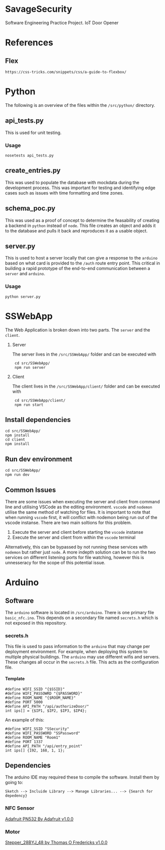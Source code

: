 # SavageSecurity

Software Engineering Practice Project.
IoT Door Opener
# References

## Flex

	https://css-tricks.com/snippets/css/a-guide-to-flexbox/


# Python

The following is an overview of the files within the `/src/python/` directory.
## api_tests.py

This is used for unit testing.

### Usage

	nosetests api_tests.py

## create_entries.py

This was used to populate the database with mockdata during the development process. This was important for testing and identifying edge cases such as issues with time formatting and time zones.

## schema_poc.py

This was used as a proof of concept to determine the feasability of creating a backend in `python` instead of `node`. This file creates an object and adds it to the database and pulls it back and reproduces it as a usable object.

## server.py

This is used to host a server locally that can give a response to the `arduino` based on what card is provided to the `/auth` route entry point. This critical in building a rapid prototype of the end-to-end communication between a `server` and `arduino`.

### Usage

	python server.py

# SSWebApp

The Web Application is broken down into two parts. The `server` and the `client`.

1. Server

	The server lives in the `/src/SSWebApp/` folder and can be executed with 
		
		cd src/SSWebApp/
		npm run server

2. Client

	The client lives in the `/src/SSWebApp/client/` folder and can be executed with 
	
		cd src/SSWebApp/client/
		npm run start
	
## Install dependencies

	
	cd src/SSWebApp/
	npm install
	cd client
	npm install
	


## Run dev environment

	cd src/SSWebApp/
	npm run dev

## Common Issues

There are some issues when executing the server and client from command line and utilising VSCode as the editing environment. `vscode` and `nodemon` utilise the same method of watching for files. It is important to note that when running `vscode` first, it will conflict with nodemon being run out of the vscode instanse. There are two main soltions for this problem.

1. Execute the server and client before starting the `vscode` instanse
2. Execute the server and client from within the `vscode` terminal 

Alternatively, this can be bypassed by not running these services with `nodemon` but rather just `node`.
A more indepth solution can be to run the two services on different listening ports for file watching, however this is unnesseracy for the scope of this potential issue.

# Arduino

## Software

The `arduino` software is located in `/src/arduino`. There is one primary file `basic_nfc.ino`. This depends on a secondary file named `secrets.h` which is not exposed in this repository.

### secrets.h

This file is used to pass information to the `arduino` that may change per deployment environment. For example, when deploying this system to multiple physical buildings. The `arduino` may use different wifis and servers. These changes all occur in the `secrets.h` file. This acts as the configuration file.

#### Template

	#define WIFI_SSID "{$SSID}"
	#define WIFI_PASSOWRD "{$PASSWORD}"
	#define ROOM_NAME "{$ROOM_NAME}"
	#define PORT 5000
	#define API_PATH "/api/authorizeDoor/"
	int ips[] = {$IP1, $IP2, $IP3, $IP4};

An example of this:

	#define WIFI_SSID "SSecurity"
	#define WIFI_PASSWORD "SSPassword"
	#define ROOM_NAME "Room1"
	#define PORT 1337
	#define API_PATH "/api/entry_point"
	int ips[] {192, 168, 1, 1};
## Dependencies

The arduino IDE may required these to compile the software. Install them by going to:

    Sketch --> Incluide Library --> Manage Libraries... --> {Search for depedency}

### NFC Sensor

[Adafruit PN532 By Adafruit v1.0.0](https://github.com/adafruit/Adafruit-PN532)

### Motor

[Stepper_28BYJ_48 by Thomas O Fredericks v1.0.0](https://github.com/thomasfredericks/Stepper_28BYJ_48/)

